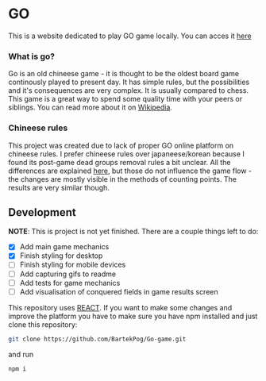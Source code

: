 # GO

This is a website dedicated to play GO game locally. You can acces it [here](https://bartekpog.github.io/Go-game/)

### What is go?

Go is an old chineese game - it is thought to be the oldest board game continously played to present day. It has simple rules, but the possibilities and it's consequences are very complex. It is usually compared to chess. This game is a great way to spend some quality time with your peers or siblings. You can read more about it on [Wikipedia](<https://en.wikipedia.org/wiki/Go_(game)>).

### Chineese rules

This project was created due to lack of proper GO online platform on chineese rules. I prefer chineese rules over japaneese/korean because I found its post-game dead groups removal rules a bit unclear. All the differences are explained [here](https://boardgames.stackexchange.com/questions/1841/what-are-the-difference-between-chinese-and-japanese-rules-in-go), but those do not influence the game flow - the changes are mostly visible in the methods of counting points. The results are very similar though.

## Development

**NOTE**: This is project is not yet finished. There are a couple things left to do:

- [x] Add main game mechanics
- [x] Finish styling for desktop
- [ ] Finish styling for mobile devices
- [ ] Add capturing gifs to readme
- [ ] Add tests for game mechanics
- [ ] Add visualisation of conquered fields in game results screen

This repository uses [REACT](https://reactjs.org). If you want to make some changes and improve the platform you have to make sure you have npm installed and just clone this repository:

```sh
git clone https://github.com/BartekPog/Go-game.git
```

and run

```sh
npm i
```
